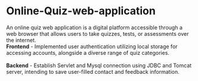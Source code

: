 # Online-Quiz-web-application
An online quiz web application is a digital platform accessible through a web browser that allows users to take quizzes, tests, or assessments over the internet. 
<br>
<b>Frontend</b> - Implemented user authentication utilizing local storage for accessing accounts, alongside a diverse range of quiz categories.
<br> <br>
<b>Backend</b> - Establish Servlet and Mysql connection using JDBC and Tomcat server, intending to save user-filled contact and feedback information.
